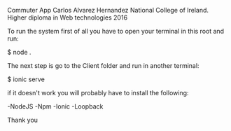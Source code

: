 Commuter App 
Carlos Alvarez Hernandez
National College of Ireland.
Higher diploma in Web technologies 2016


To run the system first of all you have to open your terminal in 
this root and run: 

$ node .

The next step is go to the Client folder and run in another terminal:

$ ionic serve

if it doesn't work you will probably have to install the following:

-NodeJS
-Npm
-Ionic
-Loopback


Thank you